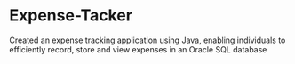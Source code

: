 # Expense-Tacker
Created an expense tracking application using Java, enabling individuals to efficiently record, store and view expenses in an Oracle SQL database
